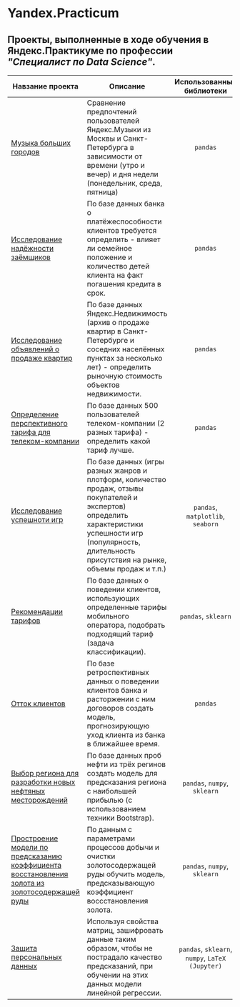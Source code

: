 # Yandex.Practicum
## Проекты, выполненные в ходе обучения в Яндекс.Практикуме по профессии ***"Специалист по Data Science"***.


| Навзание проекта             | Описание                                | Использованные библиотеки|
|-------------------------------|---------------------------------|:-------------------------------------:|
|[Музыка больших городов](https://github.com/Drivdmal/Yandex.Practicum/tree/main/ydx_music) |Сравнение предпочтений пользователей Яндекс.Музыки из Москвы и Санкт-Петербурга в зависимости от времени (утро и вечер) и дня недели (понедельник, среда, пятница) | `pandas` |
|[Исследование надёжности заёмщиков](https://github.com/Drivdmal/Yandex.Practicum/tree/main/reliability_of_borrowers)|По базе данных банка о платёжеспособности клиентов требуется определить - влияет ли семейное положение и количество детей клиента на факт погашения кредита в срок. | `pandas` |
|[Исследование объявлений о продаже квартир](https://github.com/Drivdmal/Yandex.Practicum/tree/main/apartments_for_sale)|По базе данных Яндекс.Недвижимость (архив о продаже квартир в Санкт-Петербурге и соседних населённых пунктах за несколько лет) - определить рыночную стоимость объектов недвижимости.| `pandas` |
|[Определение перспективного тарифа для телеком-компании](https://github.com/Drivdmal/Yandex.Practicum/blob/main/mobile_tariff/mobile_tariff.ipynb)|По базе данных 500 пользователей телеком-компании (2 разных тарифа) - определить какой тариф лучше.| `pandas` |
|[Исследование успешноти игр](https://github.com/Drivdmal/Yandex.Practicum/tree/main/games_analisis)|По базе данных (игры разных жанров и плотформ, количество продаж, отзывы покупателей и экспертов) определить характеристики успешности игр (популярность, длительность присутствия на рынке, объемы продаж и т.п.)| `pandas`, `matplotlib`, `seaborn` |
|[Рекомендации тарифов]()|По базе данных о поведении клиентов, использующих определенные тарифы мобильного оператора, подобрать подходящий тариф (задача классификации).| `pandas`, `sklearn`|
|[Отток клиентов](https://github.com/Drivdmal/Yandex.Practicum/tree/main/customer_outflow)|По базе ретроспективных данных о поведении клиентов банка и расторжении с ним договоров создать модель, прогнозирующую уход клиента из банка в ближайшее время.| `pandas` |
|[Выбор региона для разработки новых нефтяных месторождений](https://github.com/Drivdmal/Yandex.Practicum/tree/main/oil_well)|По базе данных проб нефти из трёх регинов  создать модель для предсказания региона с наибольшей прибылью (с использованием техники Bootstrap).| `pandas`, `numpy`, `sklearn`|
|[Простроение модели по предсказанию коэффициента восстановления золота из золотосодержащей руды](https://github.com/Drivdmal/Yandex.Practicum/tree/main/recovery_au_from_ore)|По данным с параметрами процессов добычи и очистки золотосодержащей руды обучить модель, предсказывающую коэффициент воссстановления золота.| `pandas`, `numpy`, `sklearn`|
|[Защита персональных данных](https://github.com/Drivdmal/Yandex.Practicum/tree/main/encryption_with_matrix)|Используя свойства матриц, зашифровать данные таким образом, чтобы не пострадало качество предсказаний, при обучении на этих данных модели линейной регрессии.|`pandas`, `sklearn`, `numpy`, `LaTeX (Jupyter)`|

